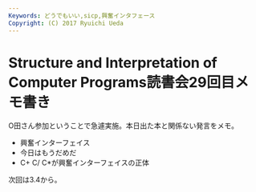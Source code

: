 ```yaml
---
Keywords: どうでもいい,sicp,興奮インタフェース
Copyright: (C) 2017 Ryuichi Ueda
---
```


# Structure and Interpretation of Computer Programs読書会29回目メモ書き
O田さん参加ということで急遽実施。本日出た本と関係ない発言をメモ。

<ul>
 <li>興奮インターフェイス</li>
 <li>今日はもうだめだ</li>
 <li>C+ C/ C*が興奮インターフェイスの正体</li>
</ul>

次回は3.4から。
